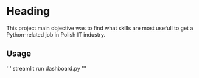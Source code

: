 # Heading

This project main objective was to find what skills are most usefull to get a Python-related job in Polish IT industry.

## Usage

'''
streamlit run dashboard.py
'''